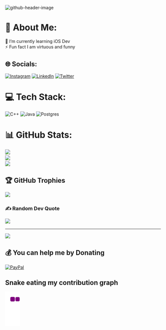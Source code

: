 ![github-header-image](https://github.com/Batyrq14/Batyrq14/assets/122871602/91f93b12-db60-4eca-8d8d-c607f903451f)

# 💫 About Me:
🌱 I’m currently learning iOS Dev <br>⚡ Fun fact I am virtuous and funny


## 🌐 Socials:
[![Instagram](https://img.shields.io/badge/Instagram-%23E4405F.svg?logo=Instagram&logoColor=white)](https://instagram.com/batyrkhan_argyn) [![LinkedIn](https://img.shields.io/badge/LinkedIn-%230077B5.svg?logo=linkedin&logoColor=white)](https://www.linkedin.com/in/batyrkhan-utegenov-818a47258/) [![Twitter](https://img.shields.io/badge/Twitter-%231DA1F2.svg?logo=Twitter&logoColor=white)](https://twitter.com/batyrutn) 

# 💻 Tech Stack:
![C++](https://img.shields.io/badge/c++-%2300599C.svg?style=for-the-badge&logo=c%2B%2B&logoColor=white) ![Java](https://img.shields.io/badge/java-%23ED8B00.svg?style=for-the-badge&logo=openjdk&logoColor=white) ![Postgres](https://img.shields.io/badge/postgres-%23316192.svg?style=for-the-badge&logo=postgresql&logoColor=white)
# 📊 GitHub Stats:
![](https://github-readme-stats.vercel.app/api?username=batyrq14&theme=tokyonight&hide_border=false&include_all_commits=false&count_private=false)<br/>
![](https://github-readme-streak-stats.herokuapp.com/?user=batyrq14&theme=tokyonight&hide_border=false)<br/>
![](https://github-readme-stats.vercel.app/api/top-langs/?username=batyrq14&theme=tokyonight&hide_border=false&include_all_commits=false&count_private=false&layout=compact)

## 🏆 GitHub Trophies
![](https://github-profile-trophy.vercel.app/?username=batyrq14&theme=radical&no-frame=false&no-bg=true&margin-w=4)

### ✍️ Random Dev Quote
![](https://quotes-github-readme.vercel.app/api?type=horizontal&theme=tokyonight)

---
[![](https://visitcount.itsvg.in/api?id=batyrq14&icon=0&color=0)](https://visitcount.itsvg.in)

  ## 💰 You can help me by Donating
  [![PayPal](https://img.shields.io/badge/PayPal-00457C?style=for-the-badge&logo=paypal&logoColor=white)](https://paypal.me/batyrutn2004@gmail.com) 


  
<!-- Proudly created with GPRM ( https://gprm.itsvg.in ) -->



## Snake eating my contribution graph
![snake gif](https://github.com/Batyrq14/Batyrq14/blob/output/github-contribution-grid-snake.gif)
